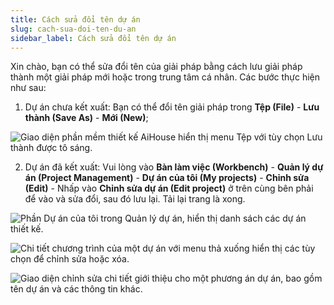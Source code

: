 ```yaml
---
title: Cách sửa đổi tên dự án
slug: cach-sua-doi-ten-du-an
sidebar_label: Cách sửa đổi tên dự án
---
```


Xin chào, bạn có thể sửa đổi tên của giải pháp bằng cách lưu giải pháp thành một giải pháp mới hoặc trong trung tâm cá nhân. Các bước thực hiện như sau:

1. Dự án chưa kết xuất: Bạn có thể đổi tên giải pháp trong **Tệp (File)** - **Lưu thành (Save As)** - **Mới (New)**;

![Giao diện phần mềm thiết kế AiHouse hiển thị menu Tệp với tùy chọn Lưu thành được tô sáng.](https://storage.googleapis.com/jegavn_kb/images/6cdd3c4e-0d1a-4e00-b2a7-ea798851d1c8.png)

2. Dự án đã kết xuất: Vui lòng vào **Bàn làm việc (Workbench)** - **Quản lý dự án (Project Management)** - **Dự án của tôi (My projects)** - **Chỉnh sửa (Edit)** - Nhấp vào **Chỉnh sửa dự án (Edit project)** ở trên cùng bên phải để vào và sửa đổi, sau đó lưu lại. Tải lại trang là xong.

![Phần Dự án của tôi trong Quản lý dự án, hiển thị danh sách các dự án thiết kế.](https://storage.googleapis.com/jegavn_kb/images/fc5e13f1-7409-4e08-b532-841bf6ed2cd1.png)

![Chi tiết chương trình của một dự án với menu thả xuống hiển thị các tùy chọn để chỉnh sửa hoặc xóa.](https://storage.googleapis.com/jegavn_kb/images/1f7420ee-440d-4b28-9f15-b666dcf78140.png)

![Giao diện chỉnh sửa chi tiết giới thiệu cho một phương án dự án, bao gồm tên dự án và các thông tin khác.](https://storage.googleapis.com/jegavn_kb/images/285d1a51-0c01-43e8-b767-4bf160cc69a7.png)